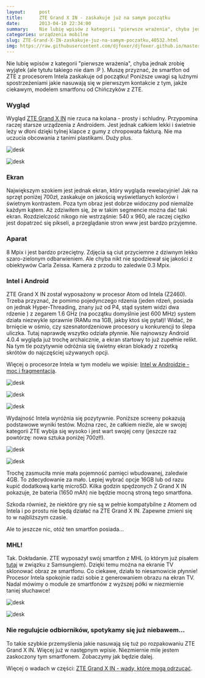 ```yaml
---
layout:     post
title:      ZTE Grand X IN - zaskakuje już na samym początku
date:       2013-04-10 22:34:00
summary:    Nie lubię wpisów z kategorii "pierwsze wrażenia", chyba jednak zrobię wyjątek (ale tytułu takiego nie dam  — P ). Muszę przyznać, że smartfon od ZTE z procesorem Intela zaskakuje od początku! Poniższe uwagi są luźnymi spostrzeżeniami jakie nasuwają się w pierwszym kontakcie z tym, jakże ciekawym, modelem smartfonu od Chińczyków z ZTE.WyglądWygląd ZTE Grand X IN  nie rzuca na kolana - prosty i schlud...
categories: urządzenia mobilne
slug: ZTE-Grand-X-IN-zaskakuje-juz-na-samym-poczatku,40532.html
img: https://raw.githubusercontent.com/djfoxer/djfoxer.github.io/master/_img/2013-4-10-_111_/g_-_-x-_-_-_x20130410185403_0.jpg
---
```




Nie lubię wpisów z kategorii "pierwsze wrażenia", chyba jednak zrobię wyjątek (ale tytułu takiego nie dam :P ). Muszę przyznać, że smartfon od ZTE z procesorem Intela zaskakuje od początku! Poniższe uwagi są luźnymi spostrzeżeniami jakie nasuwają się w pierwszym kontakcie z tym, jakże ciekawym, modelem smartfonu od Chińczyków z ZTE.



### Wygląd



Wygląd [ZTE Grand X IN](http://www.ztedevices.com/product/smart_phone/b79c4568-0090-4cde-8e0b-ca85f4352d1c.html)  nie rzuca na kolana - prosty i schludny. Przypomina raczej starsze urządzenia z Androidem. Jest jednak całkiem lekki i świetnie leży w dłoni dzięki tylnej klapce z gumy z chropowata fakturą. Nie ma uczucia obcowania z tanimi plastikami. Duży plus.



![desk](https://raw.githubusercontent.com/djfoxer/djfoxer.github.io/master/_img/2013-4-10-_111_/g_-_-x-_-_-_x20130410185403_0.jpg)




![desk](https://raw.githubusercontent.com/djfoxer/djfoxer.github.io/master/_img/2013-4-10-_111_/g_-_-x-_-_-_x20130410185409_0.jpg)





### Ekran



Największym szokiem jest jednak ekran, który wygląda rewelacyjnie! Jak na sprzęt poniżej 700zł, zaskakuje on jakością wyświetlanych kolorów i świetnym kontrastem. Poza tym obraz jest dobrze widoczny pod niemalże każdym kątem. Aż zdziwiłem się, że w takim segmencie można dać taki ekran. Rozdzielczość nikogo nie wstrząśnie: 540 x 960, ale raczej ciężko jest dopatrzeć się pikseli, a przeglądanie stron www jest bardzo przyjemne. 



### Aparat



8 Mpix i jest bardzo przeciętny. Zdjęcia są ciut przyciemne z dziwnym lekko szaro-zielonym odbarwieniem. Ale chyba nikt nie spodziewał się jakości z obiektywów Carla Zeissa. Kamera z przodu to zaledwie 0.3 Mpix. 



### Intel i Android



ZTE Grand X IN został wyposażony w procesor Atom od Intela (Z2460). Trzeba przyznać, że pomimo pojedynczego rdzenia (jeden rdzeń, posiada on jednak Hyper-Threading, znany już od P4, stąd system widzi dwa rdzenie ) z zegarem 1.6 GHz (na początku domyślnie jest 600 MHz) system działa niezwykle sprawnie (RAMu ma 1GB, jakby ktoś się pytał)! Widać, że brnięcie w ośmio, czy szesnatordzeniowe procesory u konkurencji to ślepa uliczka. Tutaj naprawdę wszytko odziała płynnie. Nie najnowszy Android 4.0.4 wygląda już trochę archaicznie, a ekran startowy to już zupełnie relikt. Na tym tle pozytywnie odróżnia się świetny ekran blokady z rozetką skrótów do najczęściej używanych opcji.

Więcej o procesorze Intela w tym modelu we wpisie: [Intel w Androidzie - moc i fragmentacja](http://www.dobreprogramy.pl/djfoxer/Intel-w-Androidzie-moc-i-fragmentacja,40608.html). 


![desk](https://raw.githubusercontent.com/djfoxer/djfoxer.github.io/master/_img/2013-4-10-_111_/g_-_-x-_-_-_x20130410185436_0.png)


![desk](https://raw.githubusercontent.com/djfoxer/djfoxer.github.io/master/_img/2013-4-10-_111_/g_-_-x-_-_-_x20130410185440_0.png)




![desk](https://raw.githubusercontent.com/djfoxer/djfoxer.github.io/master/_img/2013-4-10-_111_/g_-_-x-_-_-_x20130410185452_0.png)



Wydajność Intela wyróżnia się pozytywnie. Poniższe screeny pokazują podstawowe wyniki testów. Można rzec, że całkiem nieźle, ale w swojej kategorii ZTE wybija się wysoko i jest wart swojej ceny (jeszcze raz powtórzę: nowa sztuka poniżej 700zł!).



![desk](https://raw.githubusercontent.com/djfoxer/djfoxer.github.io/master/_img/2013-4-10-_111_/g_-_-x-_-_-_x20130410185427_0.png)


![desk](https://raw.githubusercontent.com/djfoxer/djfoxer.github.io/master/_img/2013-4-10-_111_/g_-_-x-_-_-_x20130410185431_0.png)



Trochę zasmuciła mnie mała pojemność pamięci wbudowanej, zaledwie 4GB. To zdecydowanie za mało. Lepiej wybrać opcje 16GB lub od razu kupić dodatkową kartę microSD. Kilka godzin spędzonych Z Grand X IN pokazuje, że bateria (1650 mAh) nie będzie mocną stroną tego smartfona.

Szkoda również, że niektóre gry nie są w pełnie kompatybilne z Atomem od Intela i po prostu nie będą działać na ZTE Grand X IN. Zapewne zmieni się to w najbliższym czasie.

Ale to jeszcze nic, otóż ten smartfon posiada...



### MHL!


Tak. Dokładanie. ZTE wyposażył swój smartfon z MHL (o którym już pisałem [tutaj](http://www.dobreprogramy.pl/djfoxer/MHL-smartfon-na-duzym-ekranie-i-problemy-ze-standardami-Samsung,38838.html)  w związku z Samsungiem). Dzięki temu można na ekranie TV sklonować obraz ze smartfonu. Co  ciekawe, działa to niesamowicie płynnie! Procesor Intela spokojnie radzi sobie z generowaniem obrazu na ekran TV. Nadal mówimy o module ze smartfonów z wyższej półki w niezmiernie taniej słuchawce!



![desk](https://raw.githubusercontent.com/djfoxer/djfoxer.github.io/master/_img/2013-4-10-_111_/g_-_-x-_-_-_x20130410185416_0.jpg)




![desk](https://raw.githubusercontent.com/djfoxer/djfoxer.github.io/master/_img/2013-4-10-_111_/g_-_-x-_-_-_x20130410185422_0.jpg)





### Nie regulujcie odbiorników, spotykamy się już niebawem...


To takie szybkie przemyślenia jakie nasuwają się tuż po rozpakowaniu ZTE Grand X IN. Więcej już w następnym wpisie. Niezmiernie mile jestem zaskoczony tym smartfonem. Zobaczymy jak będzie dalej.

Więcej o wadach w części: [ZTE Grand X IN - wady, które mogą odrzucać](http://www.dobreprogramy.pl/djfoxer/ZTE-Grand-X-IN-wady-ktore-moga-odrzucac,40649.html). 
